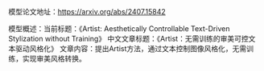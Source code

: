 模型论文地址：https://arxiv.org/abs/2407.15842

模型概述：当前标题：《Artist: Aesthetically Controllable Text-Driven Stylization without Training》
中文文章标题：《Artist：无需训练的审美可控文本驱动风格化》
文章内容：提出Artist方法，通过文本控制图像风格化，无需训练，实现审美风格转换。
